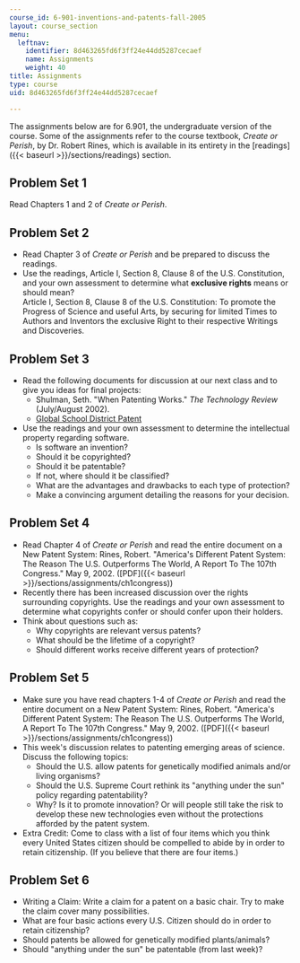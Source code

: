 ```yaml
---
course_id: 6-901-inventions-and-patents-fall-2005
layout: course_section
menu:
  leftnav:
    identifier: 8d463265fd6f3ff24e44dd5287cecaef
    name: Assignments
    weight: 40
title: Assignments
type: course
uid: 8d463265fd6f3ff24e44dd5287cecaef

---
```


The assignments below are for 6.901, the undergraduate version of the course. Some of the assignments refer to the course textbook, _Create or Perish_, by Dr. Robert Rines, which is available in its entirety in the [readings]({{< baseurl >}}/sections/readings) section.

Problem Set 1
-------------

Read Chapters 1 and 2 of _Create or Perish_.

Problem Set 2
-------------

*   Read Chapter 3 of _Create or Perish_ and be prepared to discuss the readings.
*   Use the readings, Article I, Section 8, Clause 8 of the U.S. Constitution, and your own assessment to determine what **exclusive rights** means or should mean?  
    Article I, Section 8, Clause 8 of the U.S. Constitution: To promote the Progress of Science and useful Arts, by securing for limited Times to Authors and Inventors the exclusive Right to their respective Writings and Discoveries.

Problem Set 3
-------------

*   Read the following documents for discussion at our next class and to give you ideas for final projects:
    *   Shulman, Seth. "When Patenting Works." _The Technology Review_ (July/August 2002).
    *   [Global School District Patent](http://patft.uspto.gov/netacgi/nph-Parser?Sect1=PTO2&Sect2=HITOFF&p=2&u=/netahtml/search-bool.html&r=57&f=G&l=50&co1=AND&d=ptxt&s1=5,974,446&OS=5,974,446&RS=5,974,446)
*   Use the readings and your own assessment to determine the intellectual property regarding software.
    *   Is software an invention?
    *   Should it be copyrighted?
    *   Should it be patentable?
    *   If not, where should it be classified?
    *   What are the advantages and drawbacks to each type of protection?
    *   Make a convincing argument detailing the reasons for your decision.

Problem Set 4
-------------

*   Read Chapter 4 of _Create or Perish_ and read the entire document on a New Patent System: Rines, Robert. "America's Different Patent System: The Reason The U.S. Outperforms The World, A Report To The 107th Congress." May 9, 2002. ([PDF]({{< baseurl >}}/sections/assignments/ch1congress))
*   Recently there has been increased discussion over the rights surrounding copyrights. Use the readings and your own assessment to determine what copyrights confer or should confer upon their holders.
*   Think about questions such as:
    *   Why copyrights are relevant versus patents?
    *   What should be the lifetime of a copyright?
    *   Should different works receive different years of protection?

Problem Set 5
-------------

*   Make sure you have read chapters 1-4 of _Create or Perish_ and read the entire document on a New Patent System: Rines, Robert. "America's Different Patent System: The Reason The U.S. Outperforms The World, A Report To The 107th Congress." May 9, 2002. ([PDF]({{< baseurl >}}/sections/assignments/ch1congress))
*   This week's discussion relates to patenting emerging areas of science. Discuss the following topics:
    *   Should the U.S. allow patents for genetically modified animals and/or living organisms?
    *   Should the U.S. Supreme Court rethink its "anything under the sun" policy regarding patentability?
    *   Why? Is it to promote innovation? Or will people still take the risk to develop these new technologies even without the protections afforded by the patent system.
*   Extra Credit: Come to class with a list of four items which you think every United States citizen should be compelled to abide by in order to retain citizenship. (If you believe that there are four items.)

Problem Set 6
-------------

*   Writing a Claim: Write a claim for a patent on a basic chair. Try to make the claim cover many possibilities.
*   What are four basic actions every U.S. Citizen should do in order to retain citizenship?
*   Should patents be allowed for genetically modified plants/animals?
*   Should "anything under the sun" be patentable (from last week)?
